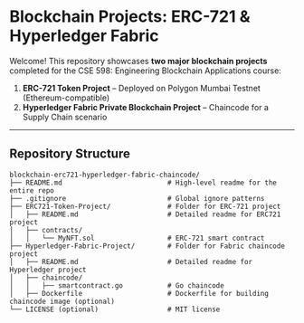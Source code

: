 # Blockchain Projects: ERC-721 & Hyperledger Fabric

Welcome! This repository showcases **two major blockchain projects** completed for the CSE 598: Engineering Blockchain Applications course:

1. **ERC-721 Token Project** – Deployed on Polygon Mumbai Testnet (Ethereum-compatible)
2. **Hyperledger Fabric Private Blockchain Project** – Chaincode for a Supply Chain scenario

---

## Repository Structure

```
blockchain-erc721-hyperledger-fabric-chaincode/
├── README.md                          # High-level readme for the entire repo
├── .gitignore                         # Global ignore patterns
├── ERC721-Token-Project/              # Folder for ERC-721 project
│   ├── README.md                      # Detailed readme for ERC721 project
│   ├── contracts/
│   │   └── MyNFT.sol                  # ERC-721 smart contract
├── Hyperledger-Fabric-Project/        # Folder for Fabric chaincode project
│   ├── README.md                      # Detailed readme for Hyperledger project
│   ├── chaincode/
│   │   ├── smartcontract.go           # Go chaincode
│   ├── Dockerfile                     # Dockerfile for building chaincode image (optional)
└── LICENSE (optional)                 # MIT license
```

